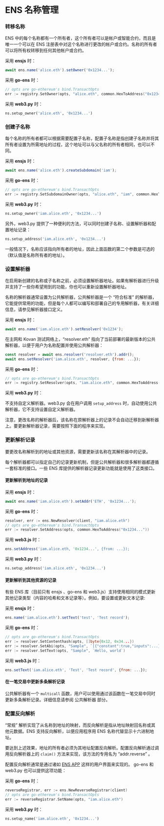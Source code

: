 # ENS 名称管理

### 转移名称

ENS 中的每个名称都有一个所有者，这个所有者可以是帐户或智能合约，而且是唯一一个可以在 ENS 注册表中对这个名称进行更改的帐户或合约。名称的所有者可以将所有权转移到任何其他帐户或合约。

采用 **ensjs** 时：

```javascript
await ens.name('alice.eth').setOwner('0x1234...');
```

采用 **go-ens** 时：

```go
// opts are go-ethereum's bind.TransactOpts
err := registry.SetOwner(opts, "alice.eth", common.HexToAddress("0x1234..."))
```

采用 **web3.py** 时：

```python
ns.setup_owner('alice.eth', '0x1234...')
```

### 创建子名称

每个名称的所有者都可以根据需要配置子名称，配置子名称是指创建子名称并将其所有者设置为所需地址的过程，这个地址可以与父名称的所有者相同，也可以不同。

采用 **ensjs** 时：

```javascript
await ens.name('alice.eth').createSubdomain('iam');
```

采用 **go-ens** 时：

```go
// opts are go-ethereum's bind.TransactOpts
err := registry.SetSubdomainOwner(opts, "alice.eth", "iam", common.HexToAddress("0x1234..."))
```

采用 **web3.py** 时：

```python
ns.setup_owner('iam.alice.eth', '0x1234...')
```

另外，web3.py 提供了一种便利的方法，可以同时创建子名称、设置解析器和配置地址记录：

```python
ns.setup_address('iam.alice.eth', '0x1234...')
```

一般情况下，名称应该指向所有者的地址，因此上面函数的第二个参数是可选的（默认值是名称所有者的地址）。

### 设置解析器

在启用新创建的名称或子名称之前，必须设置解析器地址。如果有解析器进行升级并支持了一些你希望用到的功能，你也可以重新设置解析器地址。

名称的解析器通常设置为公共解析器，公共解析器是一个 “符合标准” 的解析器，它能提供常用的功能，但是每个人都可以编写和部署自己的专用解析器，有关详细信息，请参见解析器接口定义。

采用 **ensjs** 时：

```javascript
await ens.name('iam.alice.eth').setResolver('0x1234');
```

在主网和 Kovan 测试网络上，“resolver.eth” 指向了当前部署的最新版本的公共解析器，以便于用户为名称配置并使用公共解析器：

```javascript
const resolver = await ens.resolver('resolver.eth').addr();
await ens.setResolver('iam.alice.eth', resolver, {from: ...});
```

采用 **go-ens** 时：

```go
// opts are go-ethereum's bind.TransactOpts
err := registry.SetResolver(opts, "iam.alice.eth", common.HexToAddress("0x1234..."))
```

采用 **web3.py** 时：

不支持自定义解析器。web3.py 会在用户调用 `setup_address` 时，自动使用公共解析器，它不支持设置自定义解析器。

注意，更改名称的解析器后，该名称在原解析器上的记录不会自动迁移到新解析器上。要更新解析器记录，需要按照下面的程序来实现。

### 更新解析记录

要更改名称解析到的地址或其他资源，需要更新该名称在其解析器中的记录。

每个解析器都可以指定自己的记录更新机制，但是公共解析器和很多解析器都遵循一套标准的接口。一些 ENS 库提供的解析器记录更新功能就是使用了这类接口。

#### 更新解析到地址的记录

采用 **ensjs** 时：

```javascript
await ens.name('iam.alice.eth').setAddr('ETH', '0x1234...');
```

采用 **go-ens** 时：

```go
resolver, err := ens.NewResolver(client, "iam.alice.eth")
// opts are go-ethereum's bind.TransactOpts
err := resolver.SetAddress(opts, common.HexToAddress("0x1234..."))
```

采用 **web3.js** 时：

```javascript
ens.setAddress('iam.alice.eth, '0x1234...', {from: ...});
```

采用 **web3.py** 时：

```python
ns.setup_address('iam.alice.eth', '0x1234...')
```

#### 更新解析到其他资源的记录

有些 ENS 库（目前只有 ensjs 、go-ens 和 web3.js）支持使用相同的模式更新其他记录类型（内容的哈希和文本记录等）。例如，要设置或更新文本记录:

采用 **ensjs** 时：

```javascript
ens.name('iam.alice.eth').setText('test', 'Test record');
```

采用 **go-ens** 时：

```go
// opts are go-ethereum's bind.TransactOpts
err := resolver.SetContenthash(opts, []byte{0x12, 0x34...})
err := resolver.SetAbi(opts, "Sample", `[{"constant":true,"inputs":...}]`, big.NewInt(1))
err := resolver.SetText(opts, "Sample", `Hello, world`)
```

采用 **web3.js** 时：

```javascript
ens.setText('iam.alice.eth', 'Test', 'Test record', {from: ...});
```

#### 在一笔交易中更新多条解析记录

公共解析器有一个 `multicall` 函数，用户可以使用通过该函数在一笔交易中同时更新多条解析记录。详细信息请参阅 公共解析器 部分。

### 配置反向解析

“常规” 解析实现了从名称到地址的映射，而反向解析是指从地址映射回名称或其他元数据。ENS 支持反向解析，以便应用程序用 ENS 名称代替显示十六进制地址。

要达到上述效果，地址的所有者必须为其地址配置反向解析。配置反向解析通过调用反向解析器上的 `claim()` 方法来实现，该方法的专用名为 “addr.reverse” 。

配置反向解析通常是通过诸如 [ENS APP](https://app.ens.domains/) 这样的用户界面来实现的。 go-ens 和 web3.py 也可以提供这项功能：

采用 **go-ens** 时：

```go
reverseRegistrar, err := ens.NewReverseRegistrar(client)
// opts are go-ethereum's bind.TransactOpts
err := reverseRegistrar.SetName(opts, "iam.alice.eth")
```

采用 **web3.py** 时：

```python
ns.setup_name('iam.alice.eth', '0x1234...')
```
